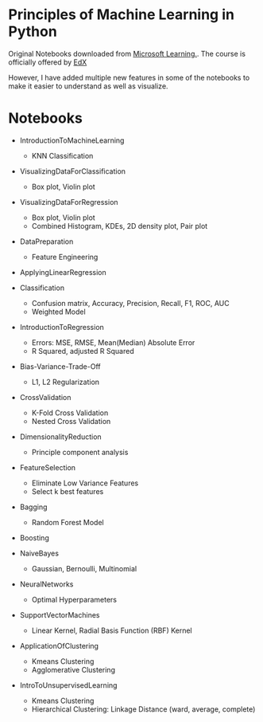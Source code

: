 # Principles of Machine Learning in Python

Original Notebooks downloaded from [Microsoft Learning.](https://github.com/MicrosoftLearning/Principles-of-Machine-Learning-Python). The course is officially offered by [EdX](https://www.edx.org/course/principles-of-machine-learning-python-edition-4)

However, I have added multiple new features in some of the notebooks to make it easier to understand as well as visualize.

# Notebooks   

- IntroductionToMachineLearning
    - KNN Classification

- VisualizingDataForClassification
    - Box plot, Violin plot

- VisualizingDataForRegression
    - Box plot, Violin plot
    - Combined Histogram, KDEs, 2D density plot, Pair plot

- DataPreparation
    - Feature Engineering

- ApplyingLinearRegression

- Classification
    - Confusion matrix, Accuracy, Precision, Recall, F1, ROC, AUC
    - Weighted Model

- IntroductionToRegression
    - Errors: MSE, RMSE, Mean(Median) Absolute Error
    - R Squared, adjusted R Squared

- Bias-Variance-Trade-Off
    - L1, L2 Regularization

- CrossValidation
    - K-Fold Cross Validation
    - Nested Cross Validation

- DimensionalityReduction
    - Principle component analysis

- FeatureSelection
    - Eliminate Low Variance Features
    - Select k best features

- Bagging
    - Random Forest Model

- Boosting

- NaiveBayes
    - Gaussian, Bernoulli, Multinomial
     
- NeuralNetworks
    - Optimal Hyperparameters

- SupportVectorMachines
    - Linear Kernel, Radial Basis Function (RBF) Kernel

- ApplicationOfClustering
    - Kmeans Clustering
    - Agglomerative Clustering

- IntroToUnsupervisedLearning
    - Kmeans Clustering
    - Hierarchical Clustering: Linkage Distance (ward, average, complete)

